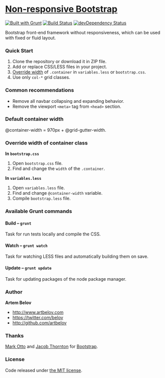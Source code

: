 # [Non-responsive Bootstrap](http://www.artbelov.com/non-responsive-bootstrap/)

[![Built with Grunt](https://cdn.gruntjs.com/builtwith.png)](http://gruntjs.com/) [![Build Status](http://img.shields.io/travis/artbelov/non-responsive-bootstrap/master.svg)](https://travis-ci.org/artbelov/non-responsive-bootstrap) [![devDependency Status](https://david-dm.org/artbelov/non-responsive-bootstrap/dev-status.png?theme=shields.io)](https://david-dm.org/artbelov/non-responsive-bootstrap#info=devDependencies)

Bootstrap front-end framework without responsiveness, which can be used with fixed or fluid layout.

### Quick Start
1. Clone the repository or download it in ZIP file.
2. Add or replace CSS/LESS files in your project.
3. [Override width](#override-width-of-container-class) of `.container`  in `variables.less` or `bootstrap.css`.
4. Use only `col-*` grid classes.

### Common recommendations
* Remove all navbar collapsing and expanding behavior.
* Remove the viewport `<meta>` tag from `<head>` section.

### Default container width
@container-width = 970px + @grid-gutter-width.

### Override width of container class

**In `bootstrap.css`**

1. Open `bootstrap.css` file.
2. Find and change the `width` of the `.container`.

**In `variables.less`**

1. Open `variables.less` file.
2. Find and change `@container-width` variable.
3. Compile `bootstrap.less` file.

### Available Grunt commands

#### Build – `grunt`
Task for run tests locally and compile the CSS.

#### Watch – `grunt watch`
Task for watching LESS files and automatically building them on save.

#### Update – `grunt update`
Task for updating packages of the node package manager.

### Author

**Artem Belov**

- <http://www.artbelov.com>
- <https://twitter.com/belov>
- <http://github.com/artbelov>

### Thanks

[Mark Otto](http://github.com/markdotto) and [Jacob Thornton](http://github.com/fat) for [Bootstrap](https://github.com/twitter/bootstrap).

### License

Code released under [the MIT license](http://opensource.org/licenses/MIT).
